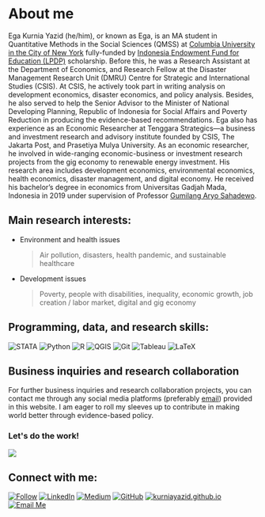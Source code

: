 # About me

Ega Kurnia Yazid (he/him), or known as Ega, is an MA student in Quantitative Methods in the Social Sciences (QMSS) at [Columbia University in the City of New York](http://columbia.edu/) fully-funded by [Indonesia Endowment Fund for Education (LPDP)](https://lpdp.kemenkeu.go.id/en/) scholarship. Before this, he was a Research Assistant at the Department of Economics, and Research Fellow at the Disaster Management Research Unit (DMRU) Centre for Strategic and International Studies (CSIS). At CSIS, he actively took part in writing analysis on development economics, disaster economics, and policy analysis. Besides, he also served to help the Senior Advisor to the Minister of National Developing Planning, Republic of Indonesia for Social Affairs and Poverty Reduction in producing the evidence-based recommendations. Ega also has experience as an Economic Researcher at Tenggara Strategics—a business and investment research and advisory institute founded by CSIS, The Jakarta Post, and Prasetiya Mulya University. As an economic researcher, he involved in wide-ranging economic-business or investment research projects from the gig economy to renewable energy investment. His research area includes development economics, environmental economics, health economics, disaster management, and digital economy. He received his bachelor’s degree in economics from Universitas Gadjah Mada, Indonesia in 2019 under supervision of Professor [Gumilang Aryo Sahadewo](https://scholar.google.co.id/citations?user=z3gqbiEAAAAJ&hl=en#d=gsc_md_fol&t=1668203386419).

## **Main research interests:**
- Environment and health issues
  > Air pollution, disasters, health pandemic, and sustainable healthcare
- Development issues
  > Poverty, people with disabilities, inequality, economic growth, job creation / labor market, digital and gig economy

## **Programming, data, and research skills:**
![STATA](https://img.shields.io/badge/STATA-blue?style=for-the-badge&style=social&logo=STATA&logoColor=white)
![Python](https://img.shields.io/badge/Python-100000?style=for-the-badge&style=social&logo=python&logoColor=white)
![R](https://img.shields.io/badge/R-276DC3?style=for-the-badge&style=social&logo=r&logoColor=white)
![QGIS](https://img.shields.io/badge/QGIS-forestgreen?style=for-the-badge&style=social&logo=QGIS&logoColor=white)
![Git](https://img.shields.io/badge/git-red?style=for-the-badge&style=social&logo=git&logoColor=white)
![Tableau](https://img.shields.io/badge/Tableau-orange?style=for-the-badge&style=social&logo=tableau&logoColor=white)
![LaTeX](https://img.shields.io/badge/LaTeX-grey?style=for-the-badge&style=social&logo=latex&logoColor=white)

Business inquiries and research collaboration
------
For further business inquiries and research collaboration projects, you can contact me through any social media platforms (preferably [email](mailto:e.yazid@columbia.edu)) provided in this website. I am eager to roll my sleeves up to contribute in making world better through evidence-based policy.

### Let's do the work!
![](https://media.tenor.com/KkerOljBwakAAAAM/computer-nerd.gif)

## **Connect with me:**
[![Follow](https://img.shields.io/twitter/follow/kurniayazid?style=social)](https://www.twitter.com/kurniayazid)
[![LinkedIn](https://img.shields.io/badge/LinkedIn-0077B5?style=for-the-badge&style=social&logo=linkedin&logoColor=white)]()
[![Medium](https://img.shields.io/badge/Medium-12100E?style=for-the-badge&logo=medium&logoColor=white&style=social)](https://medium.com/@kurnia.yazid)
[![GitHub](https://img.shields.io/badge/GitHub-100000?style=for-the-badge&style=social&logo=github&logoColor=white)](https://github.com/kurniayazid)
[![kurniayazid.github.io](https://img.shields.io/badge/kurniayazid-.github.io-blue)](http://kurniayazid.github.io)
[![Email Me](https://img.shields.io/badge/Email-Me!-brightgreen?style=for-the-badge&style=social&logo=Email&logoColor=white)](mailto:e.yazid@columbia.edu)
